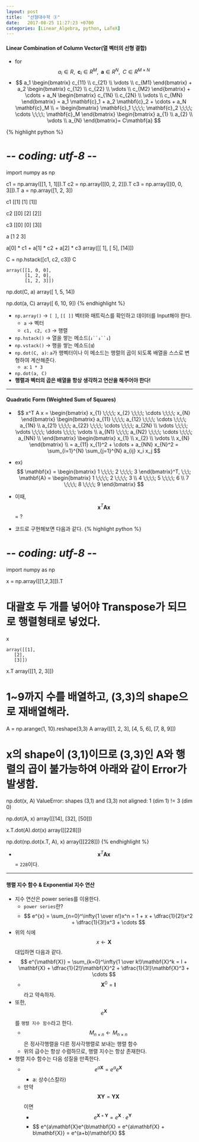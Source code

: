 ```yaml
---
layout: post
title:  "선형대수학 ③"
date:   2017-08-25 11:27:23 +0700
categories: [Linear_Algebra, python, LaTeX]
---
```


#### Linear Combination of Column Vector(열 벡터의 선형 결합)

- for $$ a_i \in R, \;\; \mathbf{c}_i \in R^{M}, \;\; \mathbf{a} \in R^N, \;\; C \in R^{M \times N} $$
- $$ a_1 \begin{bmatrix} c_{11} \\ c_{21} \\ \vdots \\ c_{M1} \end{bmatrix} + a_2 \begin{bmatrix} c_{12} \\ c_{22} \\ \vdots \\ c_{M2} \end{bmatrix} + \cdots + a_N \begin{bmatrix} c_{1N} \\ c_{2N} \\ \vdots \\ c_{MN} \end{bmatrix} = a_1 \mathbf{c}_1 + a_2 \mathbf{c}_2 + \cdots + a_N \mathbf{c}_M \\ = \begin{bmatrix} \mathbf{c}_1 \;\;\;\; \mathbf{c}_2 \;\;\;\; \cdots \;\;\;\; \mathbf{c}_M \end{bmatrix} \begin{bmatrix} a_{1} \\ a_{2} \\ \vdots \\
 a_{N} \end{bmatrix}= C\mathbf{a} $$

{% highlight python %}
# -*- coding: utf-8 -*-

import numpy as np

c1 = np.array([[1, 1, 1]]).T
c2 = np.array([[0, 2, 2]]).T
c3 = np.array([[0, 0, 3]]).T
a = np.array([1, 2, 3])

c1
    [[1]
     [1]
     [1]]

c2
    [[0]
     [2]
     [2]]

c3
    [[0]
     [0]
     [3]]

a
    [1 2 3]

a[0] * c1 + a[1] * c2 + a[2] * c3
    array([[ 1],
           [ 5],
           [14]])

C = np.hstack([c1, c2, c3])
C

    array([[1, 0, 0],
           [1, 2, 0],
           [1, 2, 3]])

np.dot(C, a)
    array([ 1,  5, 14])

np.dot(a, C) 
    array([ 6, 10,  9])
{% endhighlight %}
- `np.array()` → `[ ]`, `[[ ]]` 벡터와 매트릭스를 확인하고 데이터를 Input해야 한다.
    + `a` → 벡터
    + `c1, c2, c3` → 행렬
- `np.hstack()` → 열을 쌓는 메소드(`↓``↓``↓`)
- `np.vstack()` → 행을 쌓는 메소드(`⇶`)
- `np.dot(C, a)`: `a`가 행벡터이나 이 메소드는 행렬의 곱이 되도록 배열을 스스로 변형하여 계산해준다.
    - `a`: `1 * 3`  
- `np.dot(a, C)`
- **행렬과 벡터의 곱은 배열을 항상 생각하고 연산을 해주어야 한다!**

---

#### Quadratic Form (Weighted Sum of Squares)
- $$ x^T A x = \begin{bmatrix} x_{1} \;\;\;\; x_{2} \;\;\;\; \cdots \;\;\;\; x_{N} \end{bmatrix} \begin{bmatrix} a_{11} \;\;\;\; a_{12} \;\;\;\; \cdots \;\;\;\; a_{1N} \\ a_{21} \;\;\;\; a_{22} \;\;\;\; \cdots \;\;\;\; a_{2N} \\
\vdots \;\;\;\; \vdots \;\;\;\; \ddots \;\;\;\; \vdots \\ a_{N1} \;\;\;\; a_{N2} \;\;\;\; \cdots \;\;\;\; a_{NN} \\ \end{bmatrix} \begin{bmatrix} x_{1} \\ x_{2} \\ \vdots \\ x_{N} \end{bmatrix} \\ = a_{11} x_{1}^2 + \cdots + a_{NN} x_{N}^2 = \sum_{i=1}^{N} \sum_{j=1}^{N} a_{ij} x_i x_j $$

- ex) $$ \mathbf{x} = \begin{bmatrix} 1 \;\;\;\; 2 \;\;\;\; 3 \end{bmatrix}^T, \;\;\; \mathbf{A} = \begin{bmatrix} 1 \;\;\;\; 2 \;\;\;\; 3 \\ 4 \;\;\;\; 5 \;\;\;\; 6 \\ 7 \;\;\;\; 8 \;\;\;\; 9 \end{bmatrix} $$
- 이때, $$\mathbf{x}^T \mathbf{A} \mathbf{x}$$ = ?
- 코드로 구현해보면 다음과 같다.
{% highlight python %}
# -*- coding: utf-8 -*-

import numpy as np

x = np.array([[1,2,3]]).T
# 대괄호 두 개를 넣어야 Transpose가 되므로 행렬형태로 넣었다.
x

    array([[1],
       [2],
       [3]])

x.T
    array([[1, 2, 3]])

# 1~9까지 수를 배열하고, (3,3)의 shape으로 재배열해라.
A = np.arange(1, 10).reshape(3,3)
A
    array([[1, 2, 3],
       [4, 5, 6],
       [7, 8, 9]])

# x의 shape이 (3,1)이므로 (3,3)인 A와 행렬의 곱이 불가능하여 아래와 같이 Error가 발생함.
np.dot(x, A)
    ValueError: shapes (3,1) and (3,3) not aligned: 1 (dim 1) != 3 (dim 0)

np.dot(A, x)
    array([[14],
       [32],
       [50]])

x.T.dot(A).dot(x)
    array([[228]])

np.dot(np.dot(x.T, A), x)
    array([[228]])
{% endhighlight %}
- $$\mathbf{x}^T \mathbf{A} \mathbf{x}$$ = `228`이다.

---

#### 행렬 지수 함수 & Exponential 지수 연산
- 지수 연산은 power series를 이용한다.
    + `power series`란?
    + $$ e^{x} = \sum_{n=0}^\infty{1 \over n!}x^n = 1 + x + \dfrac{1}{2!}x^2 + \dfrac{1}{3!}x^3 + \cdots $$
- 위의 식에 $$ x \leftarrow \mathbf{X}$$ 대입하면 다음과 같다.
- $$ e^{\mathbf{X}} = \sum_{k=0}^\infty{1 \over k!}\mathbf{X}^k = I + \mathbf{X} + \dfrac{1}{2!}\mathbf{X}^2 + \dfrac{1}{3!}\mathbf{X}^3 + \cdots $$ 
    + $$ \mathbf{X}^0 = \mathbf{I}$$ 라고 약속하자.
- 또한, $$e^{\mathbf{X}}$$를 `행렬 지수 함수`라고 한다.
    + $$ M_{n \times n} \leftarrow M_{n \times n} $$은 정사각행렬을 다른 정사각행렬로 보내는 행렬 함수
    + 위의 급수는 항상 수렴하므로, 행렬 지수는 항상 존재한다.
- 행렬 지수 함수는 다음 성질을 만족한다.
    - $$ e^{a\mathbf{X}} = e^a e^\mathbf{X} $$
        - a: 상수(스칼라)
    - 만약 $$\mathbf{XY} = \mathbf{YX}$$ 이면
        - $$ e^{\mathbf{X} + \mathbf{Y}} = e^\mathbf{X} \cdot e^\mathbf{Y} $$
        - $$ e^{a\mathbf{X}e^{b\mathbf{X} = e^{a\mathbf{X} + b\mathbf{X}} = e^(a+b)\mathbf{X} $$
